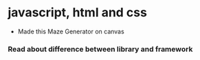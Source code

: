 # javascript, html and css
- Made this Maze Generator on canvas

### Read about difference between library and framework
